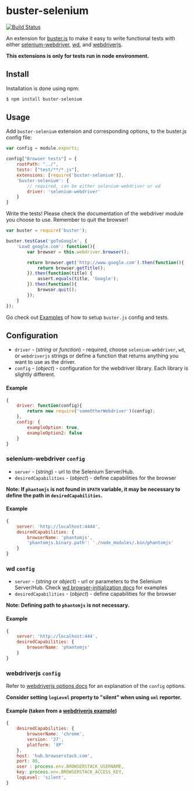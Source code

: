 # buster-selenium

[![Build Status](https://travis-ci.org/GCheung55/buster-selenium.png)](https://travis-ci.org/GCheung55/buster-selenium)

An extension for [buster.js](http://busterjs.org) to make it easy to write functional tests with either [selenium-webdriver](https://npmjs.org/package/selenium-webdriver), [wd](https://npmjs.org/package/wd), and [webdriverjs](https://npmjs.org/package/webdriverjs).

**This extensions is only for tests run in node environment.**

## Install

Installation is done using npm:

```bash
$ npm install buster-selenium
```

## Usage

Add `buster-selenium` extension and corresponding options, to the buster.js config file:

```javascript
var config = module.exports;

config["Browser tests"] = {
    rootPath: "../",
    tests: ["test/**/*.js"],
    extensions: [require('buster-selenium')],
    'buster-selenium': {
        // required, can be either selenium-webdriver or wd
        driver: 'selenium-webdriver'
    }
}
```

Write the tests! Please check the documentation of the webdriver module you choose to use. Remember to quit the browser!

```javascript
var buster = require('buster');

buster.testCase('goToGoogle', {
    'Load google.com': function(){
        var browser = this.webdriver.browser();

        return browser.get('http://www.google.com').then(function(){
            return browser.getTitle();
        }).then(function(title) {
            assert.equals(title, 'Google');
        }).then(function(){
            browser.quit();
        });
    }
});

```

Go check out [Examples](https://github.com/GCheung55/buster-selenium/tree/master/examples/test) of how to setup `buster.js` config and tests.

## Configuration

* `driver` - (*string* or *function*) - required, choose `selenium-webdriver`, `wd`, or `webdriverjs` strings or define a function that returns anything you want to use as the driver.
* `config` - (*object*) - configuration for the webdriver library. Each library is slightly different.

#### Example

```javascript
{
    driver: function(config){
        return new require('someOtherWebdriver')(config);
    },
    config: {
        exampleOption: true,
        exampleOption2: false
    }
}
```

### selenium-webdriver `config`

* `server` - (*string*) - url to the Selenium Server/Hub.
* `desiredCapabilities` - (*object*) - define capabilities for the browser

**Note: If `phantomjs` is not found in `$PATH` variable, it may be necessary to define the path in `desiredCapabilities`.**

#### Example
```javascript
{
    server: 'http://localhost:4444',
    desiredCapabilities: {
        browserName: 'phantomjs',       
        'phantomjs.binary.path': './node_modules/.bin/phantomjs'
    }
}
```

### wd `config`

* `server` - (*string* or *object*) - url or parameters to the Selenium Server/Hub. Check [wd browser-initialization docs](https://github.com/admc/wd#browser-initialization) for examples
* `desiredCapabilities` - (*object*) - define capabilities for the browser

**Note: Defining path to `phantomjs` is not necessary.**

#### Example
```javascript
{
    server: 'http://localhost:444',
    desiredCapabilities: {
        browserName: 'phantomjs'
    }
}
```

### webdriverjs `config`

Refer to [webdriverjs options docs](https://github.com/camme/webdriverjs#options) for an explanation of the `config` options.

**Consider setting `logLevel` property to "silent" when using `xml` reporter.**

#### Example (taken from a [webdriverjs example](https://github.com/camme/webdriverjs/tree/master/examples))
```javascript
{
    desiredCapabilities: {
        browserName: 'chrome',
        version: '27',
        platform: 'XP'
    },
    host: 'hub.browserstack.com',
    port: 80,
    user : process.env.BROWSERSTACK_USERNAME,
    key: process.env.BROWSERSTACK_ACCESS_KEY,
    logLevel: 'silent',
}
```